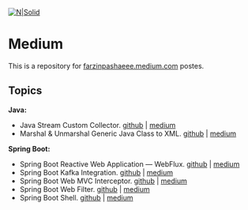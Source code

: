 [![N|Solid](https://miro.medium.com/max/1196/1*n2ghh3K5Wk5aiUToD5PGaQ.png)](https://farzinpashaeee.medium.com)
# Medium
This is a repository for [farzinpashaeee.medium.com](https://farzinpashaeee.medium.com/) postes.

## Topics

**Java:**
- Java Stream Custom Collector. [github](https://github.com/farzinpashaee/medium/tree/main/Java%20Stream%20Custom%20Collector) | [medium](https://farzinpashaeee.medium.com/java-stream-custom-collector-376409c7af4)
- Marshal & Unmarshal Generic Java Class to XML. [github](https://github.com/farzinpashaee/medium/tree/main/Marshal%20%26%20Unmarshal%20Generic%20Java%20Class%20to%C2%A0XML) | [medium](https://farzinpashaeee.medium.com/marshal-unmarshal-generic-java-class-to-xml-with-jaxb-b48d145a2e07)

**Spring Boot:**
- Spring Boot Reactive Web Application — WebFlux. [github](https://github.com/farzinpashaee/medium/tree/main/Kafka%20Integration) | [medium](https://farzinpashaeee.medium.com/spring-boot-kafka-integration-627a0c877e00)
- Spring Boot Kafka Integration. [github](https://github.com/farzinpashaee/medium/tree/main/Spring%20Boot%20Web%20MVC%20Interceptor) | [medium](https://farzinpashaeee.medium.com/spring-boot-web-mvc-interceptor-1dc4375fab4d)
- Spring Boot Web MVC Interceptor. [github](https://github.com/farzinpashaee/medium/tree/main/Spring%20Boot%20Web%20MVC%20Interceptor) | [medium](https://farzinpashaeee.medium.com/spring-boot-web-mvc-interceptor-1dc4375fab4d)
- Spring Boot Web Filter. [github](https://github.com/farzinpashaee/medium/tree/main/Spring%20Boot%20Web%20MVC%20Filter) | [medium](https://farzinpashaeee.medium.com/spring-boot-web-mvc-filter-642877505c06)
- Spring Boot Shell. [github](https://github.com/farzinpashaee/medium/tree/main/Spring%20Boot%20Shell) | [medium](https://farzinpashaeee.medium.com/spring-boot-shell-299de8e6aa38)

